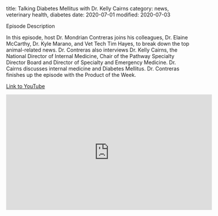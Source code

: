 title: Talking Diabetes Mellitus with Dr. Kelly Cairns 
category: news, veterinary health, diabetes
date: 2020-07-01
modified: 2020-07-03

Episode Description 

In this episode, host Dr. Mondrian Contreras joins his colleagues, Dr. Elaine McCarthy, Dr. Kyle Marano, and Vet Tech Tim Hayes, to break down the top animal-related news. Dr. Contreras also interviews Dr. Kelly Cairns, the National Director of Internal Medicine, Chair of the Pathway Specialty Director Board and Director of Specialty and Emergency Medicine. Dr. Cairns discusses internal medicine and Diabetes Mellitus. Dr. Contreras finishes up the episode with the Product of the Week.

[Link to YouTube](https://youtu.be/2PUu8xY1mKg)

<iframe width="560" height="315" src="https://www.youtube.com/embed/2PUu8xY1mKg" frameborder="0" allow="accelerometer; autoplay; encrypted-media; gyroscope; picture-in-picture" allowfullscreen></iframe>
